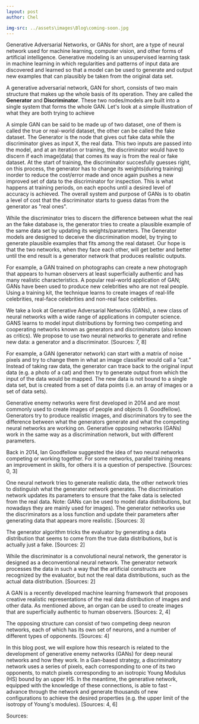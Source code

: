 ```yaml
---
layout: post
author: Chel

img-src: ../assets\images\Blog\coming-soon.jpg
---
```

Generative Adversarial Networks, or GANs for short, are a type of neural network used for machine learning, computer vision, and other forms of artificial intelligence. Generative modeling is an unsupervised learning task in machine learning in which regularities and patterns of input data are discovered and learned so that a model can be used to generate and output new examples that can plausibly be taken from the original data set.

A generative adversarial network, GAN for short, consists of two main structure that makes up the whole basis of its operation. They are called the <b>Generator</b> and <b>Discriminator</b>. These two nodes/models are built into a single system that forms the whole GAN. Let's look at a simple illustration of what they are both trying to achieve


A simple GAN can be said to be made up of two dataset, one of them is called the true or real-world dataset, the other can be called the fake dataset. The Generator is the node that gives out fake data while the discriminator gives as input X, the real data. This two inputs are passed into the model, and at an iteration or training, the discriminator would have to discern if each image(data) that comes its way is from the real or fake dataset. At the start of training, the discriminator succesfully guesses right, on this process, the generator has to change its weights(during training) inorder to reduce the cost/error made and once again pushes a new improved set of data to the discriminator for inspection. This is what happens at training periods, on each epochs until a desired level of accuracy is achieved. The overall system and purpose of GANs is to obatin a level of cost that the discriminator starts to guess datas from the generator as "real ones".
    
While the discriminator tries to discern the difference between what the real an the fake database is, the generator tries to create a plausible example of the same data set by updating its weights/parameters. The Generator models are designed to deceive the discrimination model, by trying  to generate plausible examples that fits among the real dataset. Our hope is that the two networks, when they face each other, will get better and better until the end result is a generator network that produces realistic outputs.

    
For example, a GAN trained on photographs can create a new photograph that appears to human observers at least superficially authentic and has many realistic characteristics. A popular real-world application of GAN; GANs have been used to produce new celebrities who are not real people. Using a training kit, the technique learns to create images of real-life celebrities, real-face celebrities and non-real face celebrities.
    
We take a look at Generative Adversarial Networks (GANs), a new class of neural networks with a wide range of applications in computer science. GANS learns to model input distributions by forming two competing and cooperating networks known as generators and discriminators (also known as critics). We propose to use two neural networks to generate and refine new data: a generator and a discriminator. [Sources: 7, 8] 
    
For example, a GAN (generator network) can start with a matrix of noise pixels and try to change them in what an image classifier would call a "cat." Instead of taking raw data, the generator can trace back to the original input data (e.g. a photo of a cat) and then try to generate output from which the input of the data would be mapped. The new data is not bound to a single data set, but is created from a set of data points (i.e. an array of images or a set of data sets).
    
Generative enemy networks were first developed in 2014 and are most commonly used to create images of people and objects (I. Goodfellow). Generators try to produce realistic images, and discriminators try to see the difference between what the generators generate and what the competing neural networks are working on. Generative opposing networks (GANs) work in the same way as a discrimination network, but with different parameters.
    
Back in 2014, Ian Goodfellow suggested the idea of two neural networks competing or working together. For some networks, parallel training means an improvement in skills, for others it is a question of perspective. [Sources: 0, 3] 
    
One neural network tries to generate realistic data, the other network tries to distinguish what the generator network generates. The discrimination network updates its parameters to ensure that the fake data is selected from the real data. Note: GANs can be used to model data distributions, but nowadays they are mainly used for images). The generator networks use the discriminators as a loss function and update their parameters after generating data that appears more realistic. [Sources: 3] 
    
The generator algorithm tricks the evaluator by generating a data distribution that seems to come from the true data distributions, but is actually just a fake. [Sources: 2] 
    
While the discriminator is a convolutional neural network, the generator is designed as a deconventional neural network. The generator network processes the data in such a way that the artificial constructs are recognized by the evaluator, but not the real data distributions, such as the actual data distribution. [Sources: 2] 
    
A GAN is a recently developed machine learning framework that proposes creative realistic representations of the real data distribution of images and other data. As mentioned above, an organ can be used to create images that are superficially authentic to human observers. [Sources: 2, 4] 
    
The opposing structure can consist of two competing deep neuron networks, each of which has its own set of neurons, and a number of different types of opponents. [Sources: 4] 
    
In this blog post, we will explore how this research is related to the development of generative enemy networks (GANs) for deep neural networks and how they work. In a Gan-based strategy, a discriminatory network uses a series of pixels, each corresponding to one of its two opponents, to match pixels corresponding to an isotropic Young Modulus (HS) bound by an upper HS. In the meantime, the generative network, equipped with the knowledge of these connections, is able to fast - advance through the network and generate thousands of new configurations to achieve the desired properties (e.g. the upper limit of the isotropy of Young's modules). [Sources: 4, 6] 
    





Sources:
    
[0]: https://www.wwt.com/white-paper/obscuring-analyzing-gan-generative-adversarial-networks
    
[1]: https://machinelearningmastery.com/what-are-generative-adversarial-networks-gans/
    
[2]: https://deepai.org/machine-learning-glossary-and-terms/conditional-adversarial-network
    
[3]: https://blog.floydhub.com/gans-story-so-far/
    
[4]: https://advances.sciencemag.org/content/6/17/eaaz4169
    
[5]: https://poloclub.github.io/ganlab/
    
[6]: https://www.intel.com/content/www/us/en/artificial-intelligence/posts/training-generative-adversarial-networks-in-flexpoint.html
    
[7]: https://bdtechtalks.com/2018/05/28/generative-adversarial-networks-artificial-intelligence-ian-goodfellow/
    
[8]: https://dzone.com/articles/working-principles-of-generative-adversarial-netwo
    
[9]: https://en.wikipedia.org/wiki/Generative_adversarial_network
    



